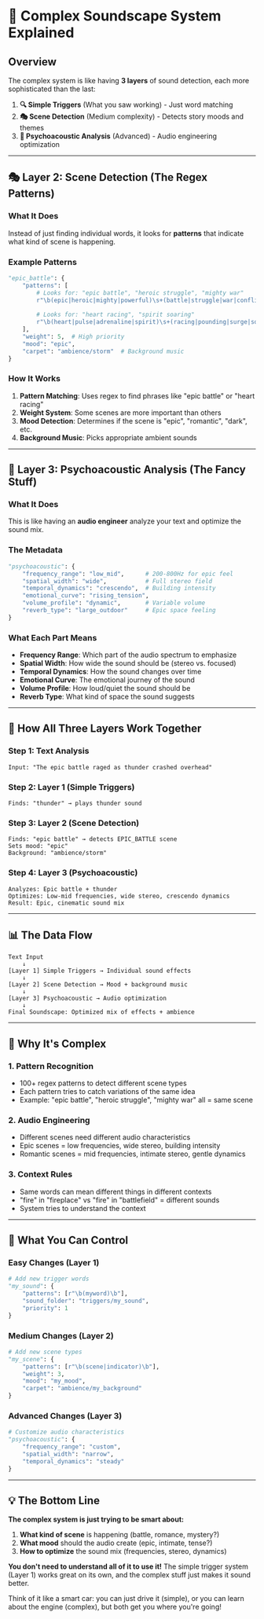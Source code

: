 # 🎵 Complex Soundscape System Explained

## Overview
The complex system is like having **3 layers** of sound detection, each more sophisticated than the last:

1. **🔍 Simple Triggers** (What you saw working) - Just word matching
2. **🎭 Scene Detection** (Medium complexity) - Detects story moods and themes  
3. **🧠 Psychoacoustic Analysis** (Advanced) - Audio engineering optimization

---

## 🎭 Layer 2: Scene Detection (The Regex Patterns)

### What It Does
Instead of just finding individual words, it looks for **patterns** that indicate what kind of scene is happening.

### Example Patterns
```python
"epic_battle": {
    "patterns": [
        # Looks for: "epic battle", "heroic struggle", "mighty war"
        r"\b(epic|heroic|mighty|powerful)\s+(battle|struggle|war|conflict)\b",
        
        # Looks for: "heart racing", "spirit soaring" 
        r"\b(heart|pulse|adrenaline|spirit)\s+(racing|pounding|surge|soaring)\b"
    ],
    "weight": 5,  # High priority
    "mood": "epic",
    "carpet": "ambience/storm"  # Background music
}
```

### How It Works
1. **Pattern Matching**: Uses regex to find phrases like "epic battle" or "heart racing"
2. **Weight System**: Some scenes are more important than others
3. **Mood Detection**: Determines if the scene is "epic", "romantic", "dark", etc.
4. **Background Music**: Picks appropriate ambient sounds

---

## 🧠 Layer 3: Psychoacoustic Analysis (The Fancy Stuff)

### What It Does
This is like having an **audio engineer** analyze your text and optimize the sound mix.

### The Metadata
```python
"psychoacoustic": {
    "frequency_range": "low_mid",      # 200-800Hz for epic feel
    "spatial_width": "wide",           # Full stereo field
    "temporal_dynamics": "crescendo",  # Building intensity
    "emotional_curve": "rising_tension",
    "volume_profile": "dynamic",       # Variable volume
    "reverb_type": "large_outdoor"     # Epic space feeling
}
```

### What Each Part Means
- **Frequency Range**: Which part of the audio spectrum to emphasize
- **Spatial Width**: How wide the sound should be (stereo vs. focused)
- **Temporal Dynamics**: How the sound changes over time
- **Emotional Curve**: The emotional journey of the sound
- **Volume Profile**: How loud/quiet the sound should be
- **Reverb Type**: What kind of space the sound suggests

---

## 🔄 How All Three Layers Work Together

### Step 1: Text Analysis
```
Input: "The epic battle raged as thunder crashed overhead"
```

### Step 2: Layer 1 (Simple Triggers)
```
Finds: "thunder" → plays thunder sound
```

### Step 3: Layer 2 (Scene Detection)  
```
Finds: "epic battle" → detects EPIC_BATTLE scene
Sets mood: "epic"
Background: "ambience/storm"
```

### Step 4: Layer 3 (Psychoacoustic)
```
Analyzes: Epic battle + thunder
Optimizes: Low-mid frequencies, wide stereo, crescendo dynamics
Result: Epic, cinematic sound mix
```

---

## 📊 The Data Flow

```
Text Input
    ↓
[Layer 1] Simple Triggers → Individual sound effects
    ↓  
[Layer 2] Scene Detection → Mood + background music
    ↓
[Layer 3] Psychoacoustic → Audio optimization
    ↓
Final Soundscape: Optimized mix of effects + ambience
```

---

## 🎯 Why It's Complex

### 1. **Pattern Recognition**
- 100+ regex patterns to detect different scene types
- Each pattern tries to catch variations of the same idea
- Example: "epic battle", "heroic struggle", "mighty war" all = same scene

### 2. **Audio Engineering**
- Different scenes need different audio characteristics
- Epic scenes = low frequencies, wide stereo, building intensity
- Romantic scenes = mid frequencies, intimate stereo, gentle dynamics

### 3. **Context Rules**
- Same words can mean different things in different contexts
- "fire" in "fireplace" vs "fire" in "battlefield" = different sounds
- System tries to understand the context

---

## 🚀 What You Can Control

### Easy Changes (Layer 1)
```python
# Add new trigger words
"my_sound": {
    "patterns": [r"\b(myword)\b"],
    "sound_folder": "triggers/my_sound",
    "priority": 1
}
```

### Medium Changes (Layer 2)
```python
# Add new scene types
"my_scene": {
    "patterns": [r"\b(scene|indicator)\b"],
    "weight": 3,
    "mood": "my_mood",
    "carpet": "ambience/my_background"
}
```

### Advanced Changes (Layer 3)
```python
# Customize audio characteristics
"psychoacoustic": {
    "frequency_range": "custom",
    "spatial_width": "narrow",
    "temporal_dynamics": "steady"
}
```

---

## 💡 The Bottom Line

**The complex system is just trying to be smart about:**
1. **What kind of scene** is happening (battle, romance, mystery?)
2. **What mood** should the audio create (epic, intimate, tense?)
3. **How to optimize** the sound mix (frequencies, stereo, dynamics)

**You don't need to understand all of it to use it!** The simple trigger system (Layer 1) works great on its own, and the complex stuff just makes it sound better.

Think of it like a smart car: you can just drive it (simple), or you can learn about the engine (complex), but both get you where you're going!
